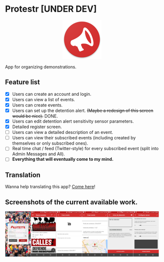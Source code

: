 # Protestr [UNDER DEV]

<div align="center">
	<img src="https://raw.githubusercontent.com/GrenderG/Protestr/master/art/web_hi_res_512.png" width="128">
</div>

App for organizing demonstrations.

## Feature list

- [x] Users can create an account and login.
- [x] Users can view a list of events.
- [x] Users can create events.
- [x] Users can set up the detention alert. ~~(Maybe a redesign of this screen would be nice).~~ DONE.
- [x] Users can edit detention alert sensitivity sensor parameters.
- [x] Detailed register screen.
- [ ] Users can view a detailed description of an event.
- [ ] Users can view their subscribed events (including created by themselves or only subscribed ones).
- [ ] Real time chat / feed (Twitter-style) for every subscribed event (split into Admin Messages and All).
- [ ] **Everything that will eventually come to my mind.**

## Translation

Wanna help translating this app? [Come here](https://www.transifex.com/protestr/protestr-android-app/)!

## Screenshots of the current available work.

![Screenshots](https://raw.githubusercontent.com/GrenderG/Protestr/master/art/all_images.jpg)

